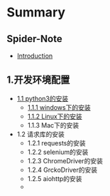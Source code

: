 # Summary

## Spider-Note

* [Introduction](README.md)

## 1.开发环境配置

* [1.1 python3的安装](1./1.1-python3.md)
  * [1.1.1 windows下的安装](1./1.1.1-windows.md)
  * [1.1.2 Linux下的安装](1./1.1.2-linux.md)
  * 1.1.3 Mac下的安装
* 1.2 请求库的安装
  * 1.2.1 requests的安装
  * 1.2.2 selenium的安装
  * 1.2.3 ChromeDriver的安装
  * 1.2.4 GrckoDriver的安装
  * 1.2.5 aiohttp的安装
  * 



